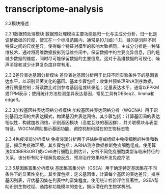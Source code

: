 # transcriptome-analysis
2.3模块描述

2.3.1数据预处理模块
数据预处理模块主要功能是归一化与主成分分析，归一化是调整数据的尺度，使其在一个标准范围内，通常是[0,1]或[-1,1]，目的是消除不同特征之间的尺度差异，使得每个特征对模型的影响大致相同。主成分分析是一种降维技术，通过将高维数据投影到低维空间中，保留数据中的主要变异信息，目的是减少数据的维度，同时尽可能保留数据的主要信息。这对于高维数据的可视化、噪声消除和减少计算复杂度非常有用。

2.3.2差异表达基因分析模块
差异表达基因分析用于比较不同实验条件下的基因表达水平，以识别显著变化的基因。基本步骤包括：收集并预处理RNA测序数据，进行质量控制；将读数比对到参考基因组或转录组；定量表达水平，通常以FPKM或TPM表示；使用统计方法检测差异表达基因，常见工具有DESeq2、limma和edgeR。

2.3.3加权基因共表达网络分析模块
加权基因共表达网络分析（WGCNA）用于识别基因之间的共表达模式，构建基因共表达网络。其步骤包括：计算基因间的表达相似性，构建加权网络，识别基因模块（高度互联的基因群），并关联模块与表型特征。WGCNA帮助揭示基因功能、调控机制和潜在的生物标志物

2.3.4免疫浸润分析模块
免疫浸润分析用于评估肿瘤或组织中免疫细胞的种类和数量，揭示免疫微环境。其步骤包括：从RNA测序数据推断免疫细胞组成，使用算法如CIBERSORT或xCell进行细胞比例估计，分析不同免疫细胞类型与临床特征的关系。该分析有助于理解免疫反应、预测治疗效果和开发免疫疗法

2.3.5基因集富集分析模块
基因集富集分析（GSEA）用于确定特定基因集在不同条件下的显著性变化。其步骤包括：定义基因集，计算每个基因的表达差异，排序基因列表，评估基因集在列表中的富集程度，使用统计检验评估显著性。GSEA帮助识别生物过程、通路和功能模块的变化，揭示潜在的生物学机制。
